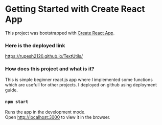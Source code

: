 # Getting Started with Create React App

This project was bootstrapped with [Create React App](https://github.com/facebook/create-react-app).

### Here is the deployed link

https://rupesh2120.github.io/TextUtils/

### How does this project and what is it?

This is simple beginner react.js app where I implemented some functions which are usefull for other projects.
I deployed on github using deployment guide.

### `npm start`

Runs the app in the development mode.\
Open [http://localhost:3000](http://localhost:3000) to view it in the browser.


